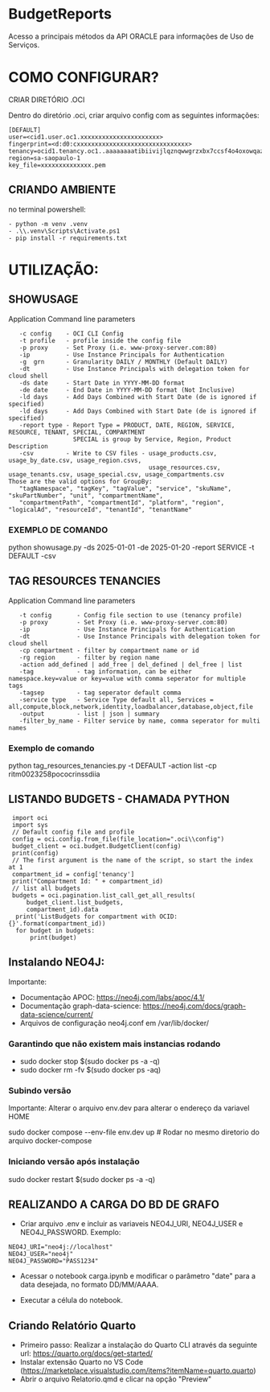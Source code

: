 # BudgetReports
 
Acesso a principais métodos da API ORACLE para informações de Uso de Serviços.


# COMO CONFIGURAR?

CRIAR DIRETÓRIO .OCI

Dentro do diretório .oci, criar arquivo config com as seguintes informações:

```
[DEFAULT]
user=<cid1.user.oc1.xxxxxxxxxxxxxxxxxxxxxx>
fingerprint=<d:d0:cxxxxxxxxxxxxxxxxxxxxxxxxxxxxxxx>
tenancy=ocid1.tenancy.oc1..aaaaaaaatibiivijlqznqwwgrzxbx7ccsf4o4oxowqazkds7qurhtus6r6sa
region=sa-saopaulo-1
key_file=xxxxxxxxxxxxxx.pem
```

## CRIANDO AMBIENTE

no terminal powershell:
```
- python -m venv .venv
- .\\.venv\Scripts\Activate.ps1  
- pip install -r requirements.txt
```


# UTILIZAÇÃO:


## SHOWUSAGE 
Application Command line parameters

```
   -c config    - OCI CLI Config
   -t profile   - profile inside the config file
   -p proxy     - Set Proxy (i.e. www-proxy-server.com:80)
   -ip          - Use Instance Principals for Authentication
   -g  grn      - Granularity DAILY / MONTHLY (Default DAILY)
   -dt          - Use Instance Principals with delegation token for cloud shell
   -ds date     - Start Date in YYYY-MM-DD format
   -de date     - End Date in YYYY-MM-DD format (Not Inclusive)
   -ld days     - Add Days Combined with Start Date (de is ignored if specified)
   -ld days     - Add Days Combined with Start Date (de is ignored if specified)
   -report type - Report Type = PRODUCT, DATE, REGION, SERVICE, RESOURCE, TENANT, SPECIAL, COMPARTMENT
                  SPECIAL is group by Service, Region, Product Description
   -csv         - Write to CSV files - usage_products.csv, usage_by_date.csv, usage_region.csvs,
                                       usage_resources.csv, usage_tenants.csv, usage_special.csv, usage_compartments.csv
Those are the valid options for GroupBy:
   "tagNamespace", "tagKey", "tagValue", "service", "skuName", "skuPartNumber", "unit", "compartmentName",
   "compartmentPath", "compartmentId", "platform", "region", "logicalAd", "resourceId", "tenantId", "tenantName"

```
### EXEMPLO DE COMANDO
 python showusage.py -ds 2025-01-01 -de 2025-01-20  -report SERVICE -t DEFAULT -csv 


## TAG RESOURCES TENANCIES

Application Command line parameters

```
   -t config       - Config file section to use (tenancy profile)  
   -p proxy        - Set Proxy (i.e. www-proxy-server.com:80) 
   -ip             - Use Instance Principals for Authentication 
   -dt             - Use Instance Principals with delegation token for cloud shell
   -cp compartment - filter by compartment name or id
   -rg region      - filter by region name
   -action add_defined | add_free | del_defined | del_free | list
   -tag            - tag information, can be either namespace.key=value or key=value with comma seperator for multiple tags
   -tagsep         - tag seperator default comma
   -service type   - Service Type default all, Services = all,compute,block,network,identity,loadbalancer,database,object,file
   -output         - list | json | summary
   -filter_by_name - Filter service by name, comma seperator for multi names
```

### Exemplo de comando

python tag_resources_tenancies.py -t DEFAULT -action list -cp ritm0023258pococrinssdiia  

## LISTANDO BUDGETS - CHAMADA PYTHON

```
 import oci
 import sys
 // Default config file and profile
 config = oci.config.from_file(file_location=".oci\\config")
 budget_client = oci.budget.BudgetClient(config)
 print(config)
 // The first argument is the name of the script, so start the index at 1
 compartment_id = config['tenancy']
 print("Compartment Id: " + compartment_id)
 // list all budgets
 budgets = oci.pagination.list_call_get_all_results(
     budget_client.list_budgets,
     compartment_id).data
  print('ListBudgets for compartment with OCID: {}'.format(compartment_id))
  for budget in budgets:
      print(budget)
```



## Instalando NEO4J:

Importante:
- Documentação APOC: https://neo4j.com/labs/apoc/4.1/
- Documentação graph-data-science: https://neo4j.com/docs/graph-data-science/current/
- Arquivos de configuração neo4j.conf em /var/lib/docker/


### Garantindo que não existem mais instancias rodando
- sudo docker stop $(sudo docker ps -a -q)
- sudo docker rm -fv $(sudo docker ps -aq)

### Subindo versão 

Importante: Alterar o arquivo env.dev para alterar o endereço da variavel HOME


sudo docker compose --env-file env.dev up    # Rodar no mesmo diretorio do arquivo docker-compose

### Iniciando versão após instalação
sudo docker restart $(sudo docker ps -a -q)


## REALIZANDO A CARGA DO BD DE GRAFO

- Criar arquivo .env e incluir as variaveis NEO4J_URI, NEO4J_USER e NEO4J_PASSWORD. Exemplo:

``` 
NEO4J_URI="neo4j://localhost"
NEO4J_USER="neo4j"
NEO4J_PASSWORD="PASS1234"
``` 

- Acessar o notebook carga.ipynb e modificar o parâmetro "date" para a data desejada, no formato DD/MM/AAAA. 

- Executar a célula do notebook. 


## Criando Relatório Quarto

- Primeiro passo: Realizar a instalação do Quarto CLI através da seguinte url: https://quarto.org/docs/get-started/
- Instalar extensão Quarto no VS Code (https://marketplace.visualstudio.com/items?itemName=quarto.quarto)
- Abrir o arquivo Relatorio.qmd e clicar na opção "Preview"